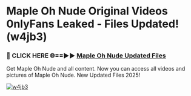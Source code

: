 # Maple Oh Nude Original Videos 0nlyFans Leaked - Files Updated! (w4jb3)

<h3>🔴 CLICK HERE 🌐==►► <a href="https://tinyurl.com/yc6ubb5a" rel="nofollow">Maple Oh Nude Updated Files</a></h3>

Get Maple Oh Nude and all content. Now you can access all videos and pictures of Maple Oh Nude. New Updated Files 2025!

[![w4jb3](https://i.imgur.com/7eu0CRL.gif)](https://tinyurl.com/yc6ubb5a)
